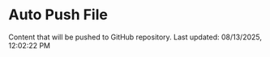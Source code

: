 # Auto Push File

Content that will be pushed to GitHub repository.
Last updated: 08/13/2025, 12:02:22 PM